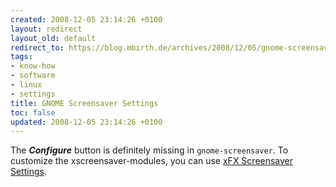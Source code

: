 ```yaml
---
created: 2008-12-05 23:14:26 +0100
layout: redirect
layout_old: default
redirect_to: https://blog.mbirth.de/archives/2008/12/05/gnome-screensaver-settings.html
tags:
- know-how
- software
- linux
- settings
title: GNOME Screensaver Settings
toc: false
updated: 2008-12-05 23:14:26 +0100
---
```


The ***Configure*** button is definitely missing in `gnome-screensaver`. To customize the xscreensaver-modules, you can use [xFX Screensaver Settings](http://software.xfx.net/utilities/sss/).